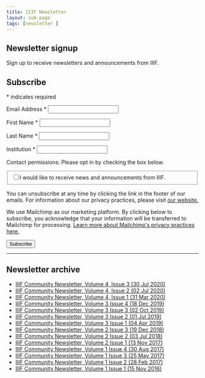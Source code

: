 ```yaml
---
title: IIIF Newsletter
layout: sub-page
tags: [newsletter ]
---
```


<section class="about-content wrapper">

## Newsletter signup

Sign up to receive newsletters and announcements from IIIF.

<!-- Begin Mailchimp Signup Form -->

<div id="mc_embed_signup">
<form action="https://iiif.us8.list-manage.com/subscribe/post?u=0c57841c2f33e7c939a5e8659&amp;id=806d94dab9" method="post" id="mc-embedded-subscribe-form" name="mc-embedded-subscribe-form" class="validate" target="_blank" novalidate>

<div id="mc_embed_signup_scroll">

<h2>Subscribe</h2>

<div class="indicates-required">

<span class="asterisk">*</span> indicates required

</div>

<div class="mc-field-group">

<label for="mce-EMAIL">Email Address  <span class="asterisk">*</span>
</label><input type="email" value="" name="EMAIL" class="required email" id="mce-EMAIL">

</div>

<div class="mc-field-group">

<label for="mce-FNAME">First Name  <span class="asterisk">*</span>
</label><input type="text" value="" name="FNAME" class="required" id="mce-FNAME">

</div>

<div class="mc-field-group">

<label for="mce-LNAME">Last Name  <span class="asterisk">*</span>
</label><input type="text" value="" name="LNAME" class="required" id="mce-LNAME">

</div>

<div class="mc-field-group">
<label for="mce-MMERGE6">Institution  <span class="asterisk">*</span>
</label><input type="text" value="" name="MMERGE6" class="required" id="mce-MMERGE6">

</div>

<div id="mergeRow-gdpr" class="mergeRow gdpr-mergeRow content__gdprBlock mc-field-group">

<div class="content__gdpr">

<span><label>Contact permissions</label>: Please opt in by checking the box below.</span>

<fieldset class="mc_fieldset gdprRequired mc-field-group" name="interestgroup_field">
<label class="checkbox subfield" for="gdpr_24489"><input type="checkbox" id="gdpr_24489" name="gdpr[24489]" value="Y" class="av-checkbox gdpr"><span>I would like to receive news and announcements from IIIF.</span> </label>
</fieldset>

<p>You can unsubscribe at any time by clicking the link in the footer of our emails. For information about our privacy practices, please visit <a href="https://iiif.io/privacy/">our website.</a></p>

</div>

<div class="content__gdprLegal">

<p>We use Mailchimp as our marketing platform. By clicking below to subscribe, you acknowledge that your information will be transferred to Mailchimp for processing. <a href="https://mailchimp.com/legal/" target="_blank">Learn more about Mailchimp's privacy practices here.</a></p>

</div>

</div>

<div id="mce-responses" class="clear">

<div class="response" id="mce-error-response" style="display:none"></div>

<div class="response" id="mce-success-response" style="display:none"></div>

</div><!-- real people should not fill this in and expect good things - do not remove this or risk form bot signups-->

<div style="position: absolute; left: -5000px;" aria-hidden="true"><input type="text" name="b_0c57841c2f33e7c939a5e8659_806d94dab9" tabindex="-1" value="">
</div>

<div class="clear"><input type="submit" value="Subscribe" name="subscribe" id="mc-embedded-subscribe" class="button">
</div>

</div>

</form>

</div>

<!--End mc_embed_signup-->

--- 

## Newsletter archive

- [IIIF Community Newsletter, Volume 4, Issue 3 (30 Jul 2020)](https://mailchi.mp/dda02250dbcd/iiif-newsletter-30-released-training-site-and-more-4842754)
- [IIIF Community Newsletter, Volume 4, Issue 2 (02 Jul 2020)](https://mailchi.mp/d565082d2385/iiif-newsletter-30-released-training-site-and-more)
- [IIIF Community Newsletter, Volume 4, Issue 1 (31 Mar 2020)](https://iiif.io/news/2020/03/31/newsletter/)
- [IIIF Community Newsletter, Volume 3 Issue 4 (18 Dec 2019)](https://iiif.io/news/2019/12/18/newsletter/)
- [IIIF Community Newsletter, Volume 3 Issue 3 (02 Oct 2019)](https://iiif.io/news/2019/10/02/newsletter/)
- [IIIF Community Newsletter, Volume 3 Issue 2 (01 Jul 2019)](https://iiif.io/news/2019/07/01/newsletter/)
- [IIIF Community Newsletter, Volume 3 Issue 1 (04 Apr 2019)](https://iiif.io/news/2019/04/04/newsletter/)
- [IIIF Community Newsletter, Volume 2 Issue 3 (19 Dec 2018)](https://iiif.io/news/2018/12/19/newsletter/)
- [IIIF Community Newsletter, Volume 2 Issue 2 (03 Jul 2018)](https://iiif.io/news/2018/07/03/newsletter/)
- [IIIF Community Newsletter, Volume 2 Issue 1 (13 Nov 2017)](https://iiif.io/news/2017/11/13/newsletter/)
- [IIIF Community Newsletter, Volume 1 Issue 4 (30 Aug 2017)](https://iiif.io/news/2017/08/30/newsletter/)
- [IIIF Community Newsletter, Volume 1 Issue 3 (25 May 2017)](https://iiif.io/news/2017/05/25/newsletter/)
- [IIIF Community Newsletter, Volume 1 Issue 2 (28 Feb 2017)](https://iiif.io/news/2017/02/28/newsletter/)
- [IIIF Community Newsletter, Volume 1 Issue 1 (15 Nov 2016)](https://iiif.io/news/2016/11/15/newsletter/)

</section>
